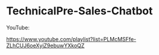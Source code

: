 # TechnicalPre-Sales-Chatbot

YouTube:

https://www.youtube.com/playlist?list=PLMcMSFfe-ZLhCUJ6oeXyjZ9ebuwYXkoQZ
